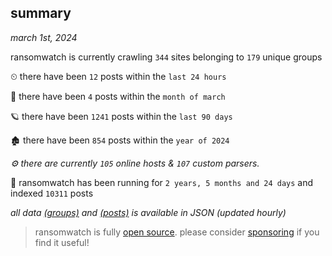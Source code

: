 
## summary
_march 1st, 2024_

ransomwatch is currently crawling `344` sites belonging to `179` unique groups

⏲ there have been `12` posts within the `last 24 hours`

🦈 there have been `4` posts within the `month of march`

🪐 there have been `1241` posts within the `last 90 days`

🏚 there have been `854` posts within the `year of 2024`

_⚙️ there are currently `105` online hosts & `107` custom parsers._

🦕 ransomwatch has been running for `2 years, 5 months and 24 days` and indexed `10311` posts

_all data  [(groups)](http://ransomwhat.telemetry.ltd/groups) and [(posts)](http://ransomwhat.telemetry.ltd/posts) is available in JSON (updated hourly)_

> ransomwatch is fully [open source](https://github.com/joshhighet/ransomwatch#ransomwatch--). please consider [sponsoring](https://github.com/sponsors/joshhighet) if you find it useful!
